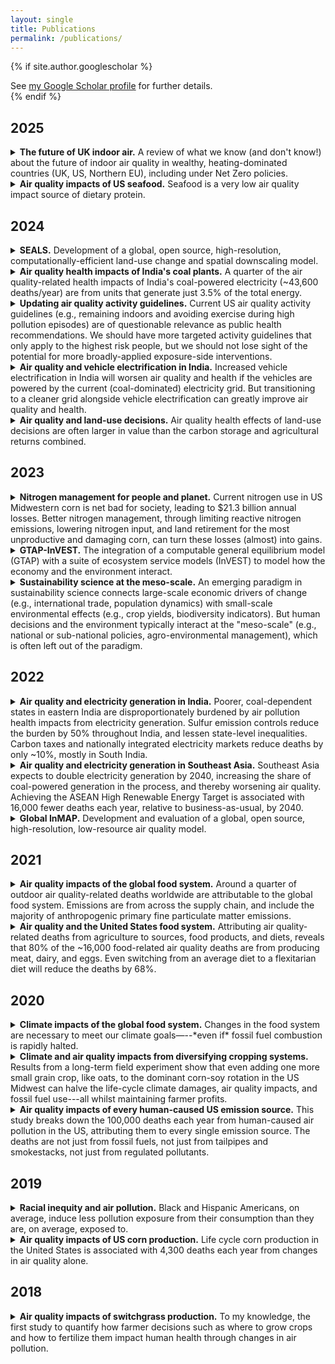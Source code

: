 ```yaml
---
layout: single
title: Publications
permalink: /publications/
---
```


{% if site.author.googlescholar %}
  <div class="wordwrap">See <a href="{{site.author.googlescholar}}">my Google Scholar profile</a> for further details.</div>
{% endif %}

## 2025

<details>
  <summary><strong>The future of UK indoor air.</strong> A review of what we know (and don't know!) about the future of indoor air quality in wealthy, heating-dominated countries (UK, US, Northern EU), including under Net Zero policies. </summary>
  <p style="margin-left: 20px; font-size: 0.9em;">
    Booker, D., Petrou, G., Chatzidiakou, L.,Das, D., Farooq, F., Ferguson, L., Jutila, O.E.I., Milczewska, K., Modlich, M., Moreno Rangel, A., <strong> Thakrar, S.K. </strong>, Yeoman, A.M., Davies, Mead, M.I., Miller, M.R., Wild, O., Shi, Z., Mavrogianni, A., Doherty, R.M.
    <em>Ten questions concerning the future of residential indoor air quality and its environmental justice implications</em><br>
    <span style="font-style: italic;">Building and Environment.</span>
    <a href="https://doi.org/10.1016/j.buildenv.2025.112957" title="10 questions on IAQ">Paper</a>
  </p>
</details>

<details>
  <summary><strong>Air quality impacts of US seafood.</strong> Seafood is a very low air quality impact source of dietary protein. </summary>
  <p style="margin-left: 20px; font-size: 0.9em;">
    Gittlin, M.L., <strong>Thakrar, S.K.</strong>, Faubion, M.G., Hill, J.D.
    <em>Air quality-related human health damages of wild capture seafood production in the United States</em><br>
    <span style="font-style: italic;">Environmental Research: Food Systems.</span>
    <a href="https://iopscience.iop.org/article/10.1088/2976-601X/ad93dd" title="AQ Fisheries">Paper</a>
  </p>
</details>

## 2024

<details>
  <summary><strong>SEALS.</strong> Development of a global, open source, high-resolution, computationally-efficient land-use change and spatial downscaling model. </summary>
  <p style="margin-left: 20px; font-size: 0.9em;">
    Johnson, J. A., <strong>Thakrar, S.K.</strong>
    <em>Projecting Global Changes in Land Use and Ecosystem Services Using SEALS (Spatial Economic Allocation Landscape Simulator)</em><br>
    <span style="font-style: italic;">EarthArXiv.</span>
    <a href="https://doi.org/10.31223/X5GX36" title="SEALS preprint">Preprint</a>
  </p>
</details>

<details>
  <summary><strong>Air quality health impacts of India's coal plants.</strong> A quarter of the air quality-related health impacts of India's coal-powered electricity (~43,600 deaths/year) are from units that generate just 3.5% of the total energy. </summary>
  <p style="margin-left: 20px; font-size: 0.9em;">
    Singh, K., Peshin, T., Sengupta, S., <strong>Thakrar, S.K.</strong>, Tessum, C.W., Hill, J.D., Azevedo, IML, Luby, S.<br>
    <em>Air pollution mortality from India’s coal power plants: unit-level estimates for targeted policy.</em><br>
    <span style="font-style: italic;">Environmental Research Letters.</span>
    <a href="https://doi.org/10.1088/1748-9326/ad472a" title="Indian coal plants">Paper</a>
  </p>
</details>



<details>
  <summary><strong>Updating air quality activity guidelines.</strong> Current US air quality activity guidelines (e.g., remaining indoors and avoiding exercise during high pollution episodes) are of questionable relevance as public health recommendations. We should have more targeted activity guidelines that only apply to the highest risk people, but we should not lose sight of the potential for more broadly-applied exposure-side interventions. </summary>
  <p style="margin-left: 20px; font-size: 0.9em;">
    <strong>Thakrar, S.K.</strong>
    <em>Time to review air quality activity guidelines.</em>
    <span style="font-style: italic;">JAMA Network Open.</span>
    <a href="https://doi.org/10.1001/jamanetworkopen.2024.5259" title="AQI activity guidelines">Commentary</a>
  </p>
</details>



<details>
  <summary><strong>Air quality and vehicle electrification in India.</strong> Increased vehicle electrification in India will worsen air quality and health if the vehicles are powered by the current (coal-dominated) electricity grid. But transitioning to a cleaner grid alongside vehicle electrification can greatly improve air quality and health. </summary>
  <p style="margin-left: 20px; font-size: 0.9em;">
    Peshin, T., Sengupta, S., <strong>Thakrar, S.K.</strong>, Singh, K., Hill, J., Apte, J., Tessum, C., Marshall, J., Azevedo, I.
    <em>Air quality, health, and equity impacts of vehicle electrification in India.</em>
    <span style="font-style: italic;">Environmental Research Letters.</span>
    <a href="https://doi.org/10.1088/1748-9326/ad1c7a" title="AQ India electrification">Paper</a>
  </p>
</details>



<details>
  <summary><strong>Air quality and land-use decisions.</strong> Air quality health effects of land-use decisions are often larger in value than the carbon storage and agricultural returns combined.</summary>
  <p style="margin-left: 20px; font-size: 0.9em;">
    <strong>Thakrar, S.K.</strong>, Johnson, J.A., Polasky, S.
    <em>Land-use decisions have substantial air quality health effects.</em>
    <span style="font-style: italic;">Environmental Science & Technology.</span>
    <a href="https://doi.org/10.1021/acs.est.3c02280" title="land use AQ">Paper</a>,
    <a href="https://naturalcapitalproject.stanford.edu/news/make-better-land-use-decisions-we-must-consider-air-quality-too" title="land use AQ brief">Research brief</a>
  </p>
</details>



## 2023

<details>
  <summary><strong>Nitrogen management for people and planet.</strong> Current nitrogen use in US Midwestern corn is net bad for society, leading to $21.3 billion annual losses. Better nitrogen management, through limiting reactive nitrogen emissions, lowering nitrogen input, and land retirement for the most unproductive and damaging corn, can turn these losses (almost) into gains. </summary>
  <p style="margin-left: 20px; font-size: 0.9em;">
    Goodkind, A.L., <strong>Thakrar, S.K.</strong>, Polasky, S., Hill, J.D., Tilman, G.D.
    <em>Nitrogen management for societal gain.</em>
    <span style="font-style: italic;">Proceedings of the National Academy of Sciences Nexus.</span>
    <a href="https://doi.org/10.1093/pnasnexus/pgad319" title="Nitrogen corn">Paper</a>
  </p>
</details>



<details>
  <summary><strong>GTAP-InVEST.</strong> The integration of a computable general equilibrium model (GTAP) with a suite of ecosystem service models (InVEST) to model how the economy and the environment interact.</summary>
  <p style="margin-left: 20px; font-size: 0.9em;">
    Johnson, J.A., Baldos, U.R., Corong, E., Hertel, T., Polasky, S., Cervigni, R., Roxburgh, T., Ruta, G., Salemi, C., <strong>Thakrar, S.K.</strong>
    <em>Investing in nature can improve equity and economic returns.</em>
    <span style="font-style: italic;">Proceedings of the National Academy of Sciences.</span>
    <a href="https://doi.org/10.1073/pnas.2220401120" title="GTAP InVEST">Paper</a>
  </p>
</details>



<details>
  <summary><strong>Sustainability science at the meso-scale.</strong> An emerging paradigm in sustainability science connects large-scale economic drivers of change (e.g., international trade, population dynamics) with small-scale environmental effects (e.g., crop yields, biodiversity indicators). But human decisions and the environment typically interact at the "meso-scale" (e.g., national or sub-national policies, agro-environmental management), which is often left out of the paradigm. </summary>
  <p style="margin-left: 20px; font-size: 0.9em;">
    Johnson, J.A., Brown, M.E., Corong, E., Dietrich, J.P., Henry, R., v. Jeetze, P.J., Leclere, D., Popp, A., <strong>Thakrar, S.K.</strong>, Williams, D.R.
    <em>The meso-scale as a frontier in interdisciplinary modeling of sustainability from local to global scales.</em>
    <span style="font-style: italic;">Environmental Research Letters.</span>
    <a href="https://doi.org/10.1088/1748-9326/acb503" title="meso">Paper</a>
  </p>
</details>



## 2022

<details>
  <summary><strong>Air quality and electricity generation in India.</strong> Poorer, coal-dependent states in eastern India are disproportionately burdened by air pollution health impacts from electricity generation. Sulfur emission controls reduce the burden by 50% throughout India, and lessen state-level inequalities. Carbon taxes and nationally integrated electricity markets reduce deaths by only ~10%, mostly in South India. </summary>
  <p style="margin-left: 20px; font-size: 0.9em;">
    Sengupta, S., <strong>Thakrar, S.</strong>, Singh, K., Tongia, R., Hill, J., Azevedo, I., Adams, P.
    <em>Inequality in air pollution mortality from power generation in India.</em>
    <span style="font-style: italic;">Environmental Research Letters.</span>
    <a href="https://doi.org/10.1088/1748-9326/aca8bb" title="AQ India electricity">Paper</a>
  </p>
</details>



<details>
  <summary><strong>Air quality and electricity generation in Southeast Asia.</strong> Southeast Asia expects to double electricity generation by 2040, increasing the share of coal-powered generation in the process, and thereby worsening air quality. Achieving the ASEAN High Renewable Energy Target is associated with 16,000 fewer deaths each year, relative to business-as-usual, by 2040. </summary>
  <p style="margin-left: 20px; font-size: 0.9em;">
    <strong>Thakrar, S.*</strong>, Ravi, V.*, Heath, G., Wahyono, A.D., Suryadi, B., Avery, G., Hill, J.
    <em>Quantifying impacts of renewable electricity deployment on air quality and human health in Southeast Asia based on AIMS III scenarios.</em>
    <span style="font-style: italic;">Golden, CO: National Renewable Energy Laboratory.</span>
    <a href="https://pdf.usaid.gov/pdf_docs/PA00ZMS2.pdf" title="ASEAN report">Report</a>,
    <a href="https://pdf.usaid.gov/pdf_docs/PA00ZMRZ.pdf" title="ASEAN fact sheet">Fact sheet</a>
  </p>
</details>



<details>
  <summary><strong>Global InMAP.</strong> Development and evaluation of a global, open source, high-resolution, low-resource air quality model.</summary>
  <p style="margin-left: 20px; font-size: 0.9em;">
    <strong>Thakrar, S.K.</strong>, Tessum, C.W., Balasubramanian, S., Apte, J.S., Pandis, S.N., Marshall, J.D., Millet, D.B., Hill, J.D.
    <em>Global, high-resolution, reduced-complexity air quality modeling for PM₂.₅ using InMAP (Intervention Model for Air Pollution).</em>
    <span style="font-style: italic;">PLOS One.</span>
    <a href="https://doi.org/10.1371/journal.pone.0268714" title="Global InMAP">Paper</a>,
    <a href="https://zenodo.org/record/6189451#.Yo6w2ZPMKw0" title="Global InMAP data">Data</a>
  </p>
</details>



## 2021

<details>
  <summary><strong>Air quality impacts of the global food system.</strong> Around a quarter of outdoor air quality-related deaths worldwide are attributable to the global food system. Emissions are from across the supply chain, and include the majority of anthropogenic primary fine particulate matter emissions. </summary>
  <p style="margin-left: 20px; font-size: 0.9em;">
    Balasubramanian, S., Domingo, N.G.G., Hunt, N.D., Gittlin, M., Colgan, K.K., Marshall, J.D., Robinson, A.L., Azevedo, I.M.L., <strong>Thakrar, S.</strong>, Clark, M.A., Tessum, C.W., Adams, P.J., Pandis, S.N., Hill, J.D.
    <em>The food we eat, the air we breathe: A review of the fine particulate matter-induced air quality health impacts of the global food system.</em>
    <span style="font-style: italic;">Environmental Research Letters.</span>
    <a href="https://doi.org/10.1088/1748-9326/ac065f" title="AQ global food system">Paper</a>,
    <a href="https://www.altmetric.com/details/114725387/twitter" title="AQ global food system media">Media</a>
  </p>
</details>



<details>
  <summary><strong>Air quality and the United States food system.</strong> Attributing air quality-related deaths from agriculture to sources, food products, and diets, reveals that 80% of the ~16,000 food-related air quality deaths are from producing meat, dairy, and eggs. Even switching from an average diet to a flexitarian diet will reduce the deaths by 68%. </summary>
  <p style="margin-left: 20px; font-size: 0.9em;">
    Domingo, N.G.G., <strong>Thakrar, S.K.*</strong>, Balasubramanian, S.*, Clark, M.A., Adams, P.J., Marshall, J.D., Muller, N.Z., Pandis, S.N., Polasky, S., Robinson, A.L., Tessum, C.W., Tilman, D., Tschofen, P., Hill, J.D.
    <em>Air quality-related health damages of food.</em>
    <span style="font-style: italic;">Proceedings of the National Academy of Sciences.</span>
    <a href="https://doi.org/10.1073/pnas.2013637118" title="food AQ paper">Paper</a>,
    <a href="https://www.altmetric.com/details/105632668/news" title="food AQ media">Media</a>
  </p>
</details>



## 2020

<details>
  <summary><strong>Climate impacts of the global food system.</strong> Changes in the food system are necessary to meet our climate goals—--*even if* fossil fuel combustion is rapidly halted.</summary>
  <p style="margin-left: 20px; font-size: 0.9em;">
    Clark, M., Domingo, N., Colgan, K., <strong>Thakrar, S.</strong>, Tilman, D., Lynch, J., Azevedo, I., Hill, J.
    <em>Global food system emissions could preclude achieving the 1.5°C and 2°C climate change targets.</em>
    <span style="font-style: italic;">Science.</span>
    <a href="https://doi.org/10.1126/science.aba7357" title="1.5 paper">Paper</a>,
    <a href="https://www.altmetric.com/details/93774409/news" title="1.5 media">Media</a>
  </p>
</details>

<details>
  <summary><strong>Climate and air quality impacts from diversifying cropping systems.</strong> Results from a long-term field experiment show that even adding one more small grain crop, like oats, to the dominant corn-soy rotation in the US Midwest can halve the life-cycle climate damages, air quality impacts, and fossil fuel use---all whilst maintaining farmer profits. </summary>
  <p style="margin-left: 20px; font-size: 0.9em;">
    Hunt, N., Liebman, M., <strong>Thakrar, S.</strong>, Hill, J.
    <em>Fossil energy use, climate change impacts, and air quality-related human health damages of conventional and diversified cropping systems in Iowa, USA.</em>
    <span style="font-style: italic;">Environmental Science & Technology.</span>
    <a href="https://doi.org/10.1021/acs.est.9b06929" title="Rotations paper">Paper</a>,
    <a href="https://acs.altmetric.com/details/88055188" title="Rotations media">Media</a>
  </p>
</details>



<details>
  <summary><strong>Air quality impacts of every human-caused US emission source.</strong> This study breaks down the 100,000 deaths each year from human-caused air pollution in the US, attributing them to every single emission source. The deaths are not just from fossil fuels, not just from tailpipes and smokestacks, not just from regulated pollutants. </summary>
  <p style="margin-left: 20px; font-size: 0.9em;">
    <strong>Thakrar, S.K.</strong>, Balasubramanian, S., Adams, P.J., Azevedo, I.M.L., Muller, N.Z., Pandis, S.N., Polasky, S., Pope III, C.A., Robinson, A.L., Apte, J.S., Tessum, C.W., Marshall, J.D., Hill, J.D.
    <em>Reducing Mortality from Air Pollution in the United States by Targeting Specific Emission Sources.</em>
    <span style="font-style: italic;">Environmental Science & Technology Letters.</span>
    <a href="https://pubs.acs.org/doi/10.1021/acs.estlett.0c00424" title="Interventions paper">Paper</a>,
    <a href="https://acs.altmetric.com/details/85853433/news" title="Interventions media">Media</a>
  </p>
</details>



## 2019

<details>
  <summary><strong>Racial inequity and air pollution.</strong> Black and Hispanic Americans, on average, induce less pollution exposure from their consumption than they are, on average, exposed to.</summary>
  <p style="margin-left: 20px; font-size: 0.9em;">
  C.W. Tessum, J.S. Apte, A.L. Goodkind, N.Z. Muller K.A. Mullins, D.A. Paolella, S. Polasky, N. P. Springer, <strong>Sumil K. Thakrar</strong>, J.D. Marshall, J.D. Hill.
    <em>Inequity in consumption of goods and services adds to racial–ethnic disparities in air pollution exposure.</em>
    <span style="font-style: italic;">Proceedings of the National Academy of Sciences.</span>
    <a href="https://www.pnas.org/content/116/13/6001.short" title="US EJ PNAS paper">Paper</a>,
    <a href="https://www.altmetric.com/details/56853428/news" title="US EJ PNAS media">Media</a>
  </p>
</details>



<details>
  <summary><strong>Air quality impacts of US corn production.</strong> Life cycle corn production in the United States is associated with 4,300 deaths each year from changes in air quality alone.</summary>
  <p style="margin-left: 20px; font-size: 0.9em;">
    Hill, J.D., Goodkind, A.L., Tessum, C.W., <strong>Thakrar, S.K.</strong>, Tilman, G.D., Polasky, S., Smith, T.M., Hunt, N.D., Mullins, K.A., Clark, M., Marshall, J.D.
    <em>Air-quality-related health damages of maize.</em>
    <span style="font-style: italic;">Nature Sustainability.</span>
    <a href="https://rdcu.be/bue7U" title="Corn paper">Paper</a>,
    <a href="https://www.altmetric.com/details/58270873/news" title="Corn media">Media</a>
  </p>
</details>



## 2018

<details>
  <summary><strong>Air quality impacts of switchgrass production.</strong> To my knowledge, the first study to quantify how farmer decisions such as where to grow crops and how to fertilize them impact human health through changes in air pollution. </summary>
  <p style="margin-left: 20px; font-size: 0.9em;">
    <strong>Thakrar, S.K.</strong>, Goodkind, A.L., Tessum, C.W., Marshall, J.D., Hill, J.D.
    <em>Life cycle air quality impacts on human health from potential switchgrass production in the United States.</em>
    <span style="font-style: italic;">Biomass and Bioenergy.</span>
    <a href="https://doi.org/10.1016/j.biombioe.2017.10.031" title="Switchgrass paper">Paper</a>,
    <a href="http://sumil.me/sg/map.html" title="Switchgrass data">Data</a>,
    <a href="https://www.altmetric.com/details/29593966/news" title="Switchgrass media">Media</a>
  </p>
</details>
